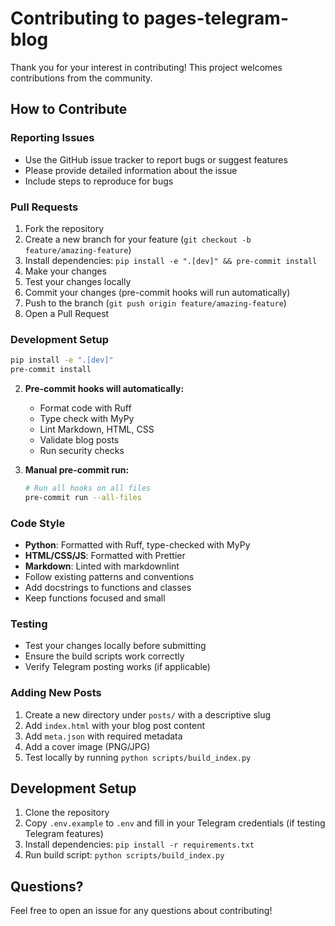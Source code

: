 # Contributing to pages-telegram-blog

Thank you for your interest in contributing! This project welcomes contributions from the community.

## How to Contribute

### Reporting Issues

- Use the GitHub issue tracker to report bugs or suggest features
- Please provide detailed information about the issue
- Include steps to reproduce for bugs

### Pull Requests

1. Fork the repository
2. Create a new branch for your feature (`git checkout -b feature/amazing-feature`)
3. Install dependencies: `pip install -e ".[dev]" && pre-commit install`
4. Make your changes
5. Test your changes locally
6. Commit your changes (pre-commit hooks will run automatically)
7. Push to the branch (`git push origin feature/amazing-feature`)
8. Open a Pull Request

### Development Setup

```bash
pip install -e ".[dev]"
pre-commit install
```

2. **Pre-commit hooks will automatically:**
   - Format code with Ruff
   - Type check with MyPy
   - Lint Markdown, HTML, CSS
   - Validate blog posts
   - Run security checks

3. **Manual pre-commit run:**
   ```bash
   # Run all hooks on all files
   pre-commit run --all-files
   ```

### Code Style

- **Python**: Formatted with Ruff, type-checked with MyPy
- **HTML/CSS/JS**: Formatted with Prettier
- **Markdown**: Linted with markdownlint
- Follow existing patterns and conventions
- Add docstrings to functions and classes
- Keep functions focused and small

### Testing

- Test your changes locally before submitting
- Ensure the build scripts work correctly
- Verify Telegram posting works (if applicable)

### Adding New Posts

1. Create a new directory under `posts/` with a descriptive slug
2. Add `index.html` with your blog post content
3. Add `meta.json` with required metadata
4. Add a cover image (PNG/JPG)
5. Test locally by running `python scripts/build_index.py`

## Development Setup

1. Clone the repository
2. Copy `.env.example` to `.env` and fill in your Telegram credentials (if testing Telegram features)
3. Install dependencies: `pip install -r requirements.txt`
4. Run build script: `python scripts/build_index.py`

## Questions?

Feel free to open an issue for any questions about contributing!
